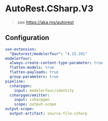 # AutoRest.CSharp.V3
> see https://aka.ms/autorest

## Configuration
```yaml
use-extension:
  "@autorest/modelerfour": "4.15.391"
modelerfour:
  always-create-content-type-parameter: true
  flatten-models: true
  flatten-payloads: true
  group-parameters: true
pipeline:
  csharpgen:
    input: modelerfour/identity
  csharpgen/emitter:
    input: csharpgen
    scope: output-scope
output-scope:
  output-artifact: source-file-csharp
```
